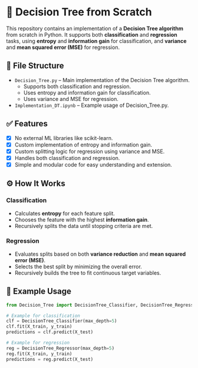 # 🌳 Decision Tree from Scratch

This repository contains an implementation of a **Decision Tree algorithm** from scratch in Python. It supports both **classification** and **regression** tasks, using **entropy** and **information gain** for classification, and **variance** and **mean squared error (MSE)** for regression.

## 📁 File Structure

- `Decision_Tree.py` – Main implementation of the Decision Tree algorithm.
  - Supports both classification and regression.
  - Uses entropy and information gain for classification.
  - Uses variance and MSE for regression.
- `Implementation_DT.ipynb` – Example usage of Decision_Tree.py.

## ✅ Features

- [x] No external ML libraries like scikit-learn.
- [x] Custom implementation of entropy and information gain.
- [x] Custom splitting logic for regression using variance and MSE.
- [x] Handles both classification and regression.
- [x] Simple and modular code for easy understanding and extension.

## ⚙️ How It Works

### Classification
- Calculates **entropy** for each feature split.
- Chooses the feature with the highest **information gain**.
- Recursively splits the data until stopping criteria are met.

### Regression
- Evaluates splits based on both **variance reduction** and **mean squared error (MSE)**.
- Selects the best split by minimizing the overall error.
- Recursively builds the tree to fit continuous target variables.

## 🧪 Example Usage

```python
from Decision_Tree import DecisionTree_Classifier, DecisionTree_Regressor

# Example for classification
clf = DecisionTree_Classifier(max_depth=5)
clf.fit(X_train, y_train)
predictions = clf.predict(X_test)

# Example for regression
reg = DecisionTree_Regressor(max_depth=5)
reg.fit(X_train, y_train)
predictions = reg.predict(X_test)
